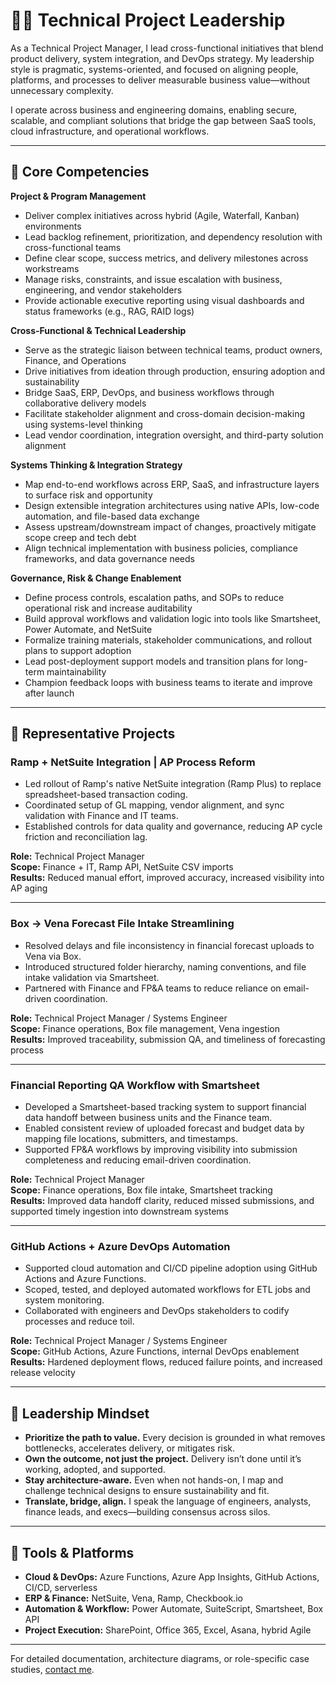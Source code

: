 # 👨‍💻 Technical Project Leadership

As a Technical Project Manager, I lead cross-functional initiatives that blend product delivery, system integration, and DevOps strategy. My leadership style is pragmatic, systems-oriented, and focused on aligning people, platforms, and processes to deliver measurable business value—without unnecessary complexity.

I operate across business and engineering domains, enabling secure, scalable, and compliant solutions that bridge the gap between SaaS tools, cloud infrastructure, and operational workflows.

---

## 🧩 Core Competencies

**Project & Program Management**

- Deliver complex initiatives across hybrid (Agile, Waterfall, Kanban) environments  
- Lead backlog refinement, prioritization, and dependency resolution with cross-functional teams  
- Define clear scope, success metrics, and delivery milestones across workstreams  
- Manage risks, constraints, and issue escalation with business, engineering, and vendor stakeholders  
- Provide actionable executive reporting using visual dashboards and status frameworks (e.g., RAG, RAID logs)

**Cross-Functional & Technical Leadership**

- Serve as the strategic liaison between technical teams, product owners, Finance, and Operations  
- Drive initiatives from ideation through production, ensuring adoption and sustainability  
- Bridge SaaS, ERP, DevOps, and business workflows through collaborative delivery models  
- Facilitate stakeholder alignment and cross-domain decision-making using systems-level thinking  
- Lead vendor coordination, integration oversight, and third-party solution alignment

**Systems Thinking & Integration Strategy**

- Map end-to-end workflows across ERP, SaaS, and infrastructure layers to surface risk and opportunity  
- Design extensible integration architectures using native APIs, low-code automation, and file-based data exchange  
- Assess upstream/downstream impact of changes, proactively mitigate scope creep and tech debt  
- Align technical implementation with business policies, compliance frameworks, and data governance needs

**Governance, Risk & Change Enablement**

- Define process controls, escalation paths, and SOPs to reduce operational risk and increase auditability  
- Build approval workflows and validation logic into tools like Smartsheet, Power Automate, and NetSuite  
- Formalize training materials, stakeholder communications, and rollout plans to support adoption  
- Lead post-deployment support models and transition plans for long-term maintainability  
- Champion feedback loops with business teams to iterate and improve after launch


---

## 🚧 Representative Projects

### Ramp + NetSuite Integration | AP Process Reform

- Led rollout of Ramp's native NetSuite integration (Ramp Plus) to replace spreadsheet-based transaction coding.
- Coordinated setup of GL mapping, vendor alignment, and sync validation with Finance and IT teams.
- Established controls for data quality and governance, reducing AP cycle friction and reconciliation lag.

**Role:** Technical Project Manager  
**Scope:** Finance + IT, Ramp API, NetSuite CSV imports  
**Results:** Reduced manual effort, improved accuracy, increased visibility into AP aging

---

### Box → Vena Forecast File Intake Streamlining

- Resolved delays and file inconsistency in financial forecast uploads to Vena via Box.
- Introduced structured folder hierarchy, naming conventions, and file intake validation via Smartsheet.
- Partnered with Finance and FP&A teams to reduce reliance on email-driven coordination.

**Role:** Technical Project Manager / Systems Engineer    
**Scope:** Finance operations, Box file management, Vena ingestion  
**Results:** Improved traceability, submission QA, and timeliness of forecasting process

---

### Financial Reporting QA Workflow with Smartsheet

- Developed a Smartsheet-based tracking system to support financial data handoff between business units and the Finance team.
- Enabled consistent review of uploaded forecast and budget data by mapping file locations, submitters, and timestamps.
- Supported FP&A workflows by improving visibility into submission completeness and reducing email-driven coordination.

**Role:** Technical Project Manager  
**Scope:** Finance operations, Box file intake, Smartsheet tracking  
**Results:** Improved data handoff clarity, reduced missed submissions, and supported timely ingestion into downstream systems


---

### GitHub Actions + Azure DevOps Automation

- Supported cloud automation and CI/CD pipeline adoption using GitHub Actions and Azure Functions.
- Scoped, tested, and deployed automated workflows for ETL jobs and system monitoring.
- Collaborated with engineers and DevOps stakeholders to codify processes and reduce toil.

**Role:** Technical Project Manager / Systems Engineer  
**Scope:** GitHub Actions, Azure Functions, internal DevOps enablement  
**Results:** Hardened deployment flows, reduced failure points, and increased release velocity

---

## 🔑 Leadership Mindset

- **Prioritize the path to value.** Every decision is grounded in what removes bottlenecks, accelerates delivery, or mitigates risk.
- **Own the outcome, not just the project.** Delivery isn’t done until it’s working, adopted, and supported.
- **Stay architecture-aware.** Even when not hands-on, I map and challenge technical designs to ensure sustainability and fit.
- **Translate, bridge, align.** I speak the language of engineers, analysts, finance leads, and execs—building consensus across silos.

---

## 🧰 Tools & Platforms

- **Cloud & DevOps:** Azure Functions, Azure App Insights, GitHub Actions, CI/CD, serverless
- **ERP & Finance:** NetSuite, Vena, Ramp, Checkbook.io
- **Automation & Workflow:** Power Automate, SuiteScript, Smartsheet, Box API
- **Project Execution:** SharePoint, Office 365, Excel, Asana, hybrid Agile

---

For detailed documentation, architecture diagrams, or role-specific case studies, [contact me](../contact/index.md).
